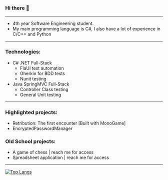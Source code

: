 ### Hi there 👋
----------------------
- 4th year  Software Engineering student.
- My main programming language is C#, I also have a lot of experience in C/C++ and Python
----------------------
### Technologies:
- C# .NET Full-Stack
  - FlaUI test automation
  - Gherkin for BDD tests
  - Nunit testing
- Java SpringMVC Full-Stack
  - Controller Class testing
  - General Unit testing
----------------------
### Highlighted projects:

- Retribution: The first encounter [Built with MonoGame]
- EncryptedPasswordManager

### Old School projects:

- A game of chess | reach me for access
- Spreadsheet application | reach me for access
---------------------------------
[![Top Langs](https://github-readme-stats.vercel.app/api/top-langs/?username=KMadre)](https://github.com/KMadre/github-readme-stats)
